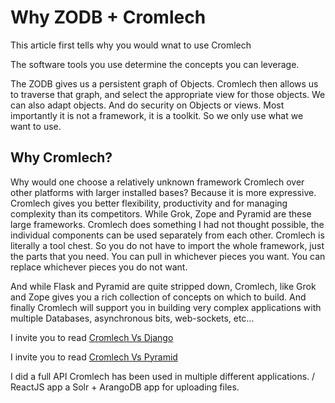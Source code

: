 Why ZODB + Cromlech
=============

This article first tells why you would wnat to use
Cromlech

The software tools you use determine the concepts you can leverage.


The ZODB gives us a persistent graph of Objects.  Cromlech
then allows us to traverse that graph, and select the appropriate
view for those objects. We can also adapt objects.  And do security on
Objects or views.  Most importantly it is not a framework, it is a toolkit.
So we only use what we want to use. 


Why Cromlech?
-------------

Why would one choose a relatively unknown framework Cromlech over other
platforms with larger installed bases?  Because it is more expressive.
Cromlech gives you better
flexibility, productivity and
for managing complexity than its competitors.
While Grok, Zope and Pyramid are these large
frameworks. Cromlech does something
I had not thought possible,  the individual components
can be used separately from each
other.
Cromlech is literally a tool chest.
So you do not have to import the whole framework, just the parts that
you need.  You can pull in whichever
pieces you want. You can replace whichever pieces you do not want. 


And while Flask and Pyramid are quite stripped down,
Cromlech, like Grok and Zope gives you
a rich collection of concepts on which to build. And finally Cromlech will
support you in building very
complex applications with multiple Databases, asynchronous bits,
web-sockets, etc…

I invite you to read [Cromlech Vs Django](./CromlechVsDjango.md)

I invite you to read [Cromlech Vs Pyramid](./CromlechVsPyramid.md)


I did a full API
Cromlech has been used in multiple different applications. 
/ ReactJS app
a Solr + ArangoDB app for uploading files. 



